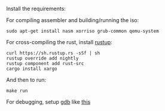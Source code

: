 Install the requirements:

For compiling assembler and building/running the iso:
```
sudo apt-get install nasm xorriso grub-common qemu-system
```
For cross-compiling the rust, install [rustup](https://www.rustup.rs/):
```
curl https://sh.rustup.rs -sSf | sh
rustup override add nightly
rustup component add rust-src
cargo install xargo
```

And then to run:

```
make run
```

For debugging, setup [gdb](https://www.gnu.org/software/gdb/) like [this](https://os.phil-opp.com/set-up-gdb/)
